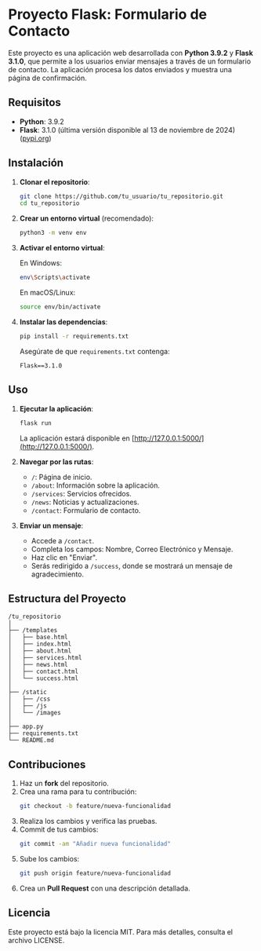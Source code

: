 # Proyecto Flask: Formulario de Contacto

Este proyecto es una aplicación web desarrollada con **Python 3.9.2** y **Flask 3.1.0**, que permite a los usuarios enviar mensajes a través de un formulario de contacto. La aplicación procesa los datos enviados y muestra una página de confirmación.

## Requisitos

- **Python**: 3.9.2
- **Flask**: 3.1.0 (última versión disponible al 13 de noviembre de 2024) ([pypi.org](https://pypi.org/project/Flask/))

## Instalación

1. **Clonar el repositorio**:
   ```bash
   git clone https://github.com/tu_usuario/tu_repositorio.git
   cd tu_repositorio
   ```

2. **Crear un entorno virtual** (recomendado):
   ```bash
   python3 -m venv env
   ```

3. **Activar el entorno virtual**:

   En Windows:
   ```bash
   env\Scripts\activate
   ```

   En macOS/Linux:
   ```bash
   source env/bin/activate
   ```

4. **Instalar las dependencias**:
   ```bash
   pip install -r requirements.txt
   ```

   Asegúrate de que `requirements.txt` contenga:
   ```
   Flask==3.1.0
   ```

## Uso

1. **Ejecutar la aplicación**:
   ```bash
   flask run
   ```
   La aplicación estará disponible en [http://127.0.0.1:5000/](http://127.0.0.1:5000/).

2. **Navegar por las rutas**:
   - `/`: Página de inicio.
   - `/about`: Información sobre la aplicación.
   - `/services`: Servicios ofrecidos.
   - `/news`: Noticias y actualizaciones.
   - `/contact`: Formulario de contacto.

3. **Enviar un mensaje**:
   - Accede a `/contact`.
   - Completa los campos: Nombre, Correo Electrónico y Mensaje.
   - Haz clic en "Enviar".
   - Serás redirigido a `/success`, donde se mostrará un mensaje de agradecimiento.

## Estructura del Proyecto

```
/tu_repositorio
│
├── /templates
│   ├── base.html
│   ├── index.html
│   ├── about.html
│   ├── services.html
│   ├── news.html
│   ├── contact.html
│   └── success.html
│
├── /static
│   ├── /css
│   ├── /js
│   └── /images
│
├── app.py
├── requirements.txt
└── README.md
```

## Contribuciones

1. Haz un **fork** del repositorio.
2. Crea una rama para tu contribución:
   ```bash
   git checkout -b feature/nueva-funcionalidad
   ```
3. Realiza los cambios y verifica las pruebas.
4. Commit de tus cambios:
   ```bash
   git commit -am "Añadir nueva funcionalidad"
   ```
5. Sube los cambios:
   ```bash
   git push origin feature/nueva-funcionalidad
   ```
6. Crea un **Pull Request** con una descripción detallada.

## Licencia

Este proyecto está bajo la licencia MIT. Para más detalles, consulta el archivo LICENSE.